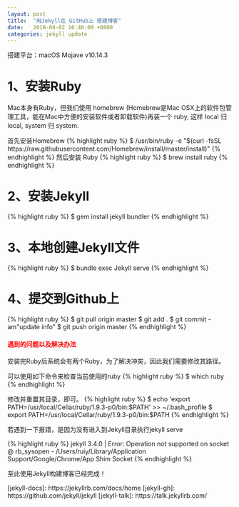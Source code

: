 ```yaml
---
layout: post
title:  "用Jekyll在 GitHub上 搭建博客"
date:   2018-08-02 16:46:00 +0800
categories: jekyll update
---
```

搭建平台：macOS Mojave v10.14.3
<h1>1、安装Ruby</h1>
<p>Mac本身有Ruby，但我们使用 homebrew (Homebrew是Mac OSX上的软件包管理工具，能在Mac中方便的安装软件或者卸载软件)再装一个 ruby, 这样 local 归 local, system 归 system.</p>
首先安装Homebrew
{% highlight ruby %}
 $ /usr/bin/ruby -e "$(curl -fsSL https://raw.githubusercontent.com/Homebrew/install/master/install)" {% endhighlight %}
然后安装 Ruby
 {% highlight ruby %}
 $ brew install ruby
 {% endhighlight %}
<h1>2、安装Jekyll</h1>
 {% highlight ruby %}
$ gem install jekyll bundler
 {% endhighlight %}
<h1>3、本地创建Jekyll文件</h1>
 {% highlight ruby %}
$ bundle exec Jekyll serve
 {% endhighlight %}
 <h1>4、提交到Github上</h1>
 {% highlight ruby %}
$ git pull origin master
$ git add .
$ git commit -am"update info"
$ git push origin master
 {% endhighlight %}
<h4 style="color:red">遇到的问题以及解决办法</h4>
<p>安装完Ruby后系统会有两个Ruby，为了解决冲突，因此我们需要修改其路径。</p>

可以使用如下命令来检查当前使用的ruby
{% highlight ruby %}
$ which ruby
{% endhighlight %}

修改并重置其目录，即可。
{% highlight ruby %}
$ echo 'export PATH=/usr/local/Cellar/ruby/1.9.3-p0/bin:$PATH' >> ~/.bash_profile $ export PATH=/usr/local/Cellar/ruby/1.9.3-p0/bin:$PATH
{% endhighlight %}
<p>若遇到一下报错，是因为没有进入到Jekyll目录执行jekyll serve</p>
{% highlight ruby %}
jekyll 3.4.0 | Error:  Operation not supported on socket @ rb_sysopen - /Users/ruiy/Library/Application Support/Google/Chrome/App Shim Socket
{% endhighlight %}
<p>至此使用Jekyll构建博客已经完成！</p>
[jekyll-docs]: https://jekyllrb.com/docs/home
[jekyll-gh]:   https://github.com/jekyll/jekyll
[jekyll-talk]: https://talk.jekyllrb.com/